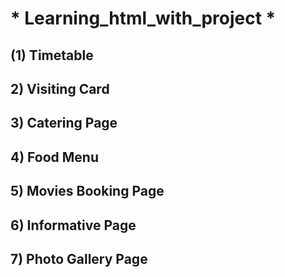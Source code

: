  # * Learning_html_with_project *
## (1) Timetable
## 2) Visiting Card
## 3) Catering Page
## 4) Food Menu
## 5) Movies Booking Page
## 6) Informative Page
## 7) Photo Gallery Page

